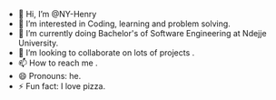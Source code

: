 - 👋 Hi, I’m @NY-Henry
- 👀 I’m interested in Coding, learning and problem solving.
- 🌱 I’m currently doing Bachelor's of Software Engineering at Ndejje University.
- 💞️ I’m looking to collaborate on lots of projects .
- 📫 How to reach me .
- 😄 Pronouns: he.
- ⚡ Fun fact: I love pizza.

<!---
NY-Henry/NY-Henry is a ✨ special ✨ repository because its `README.md` (this file) appears on your GitHub profile.
You can click the Preview link to take a look at your changes.
--->
